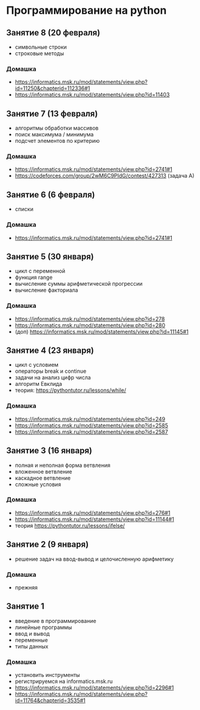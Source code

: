 # Программирование на python
## Занятие 8 (20 февраля)
+ символьные строки
+ строковые методы
### Домашка
+ https://informatics.msk.ru/mod/statements/view.php?id=11250&chapterid=112336#1
+ https://informatics.msk.ru/mod/statements/view.php?id=11403
## Занятие 7 (13 февраля)
+ алгоритмы обработки массивов
+ поиск максимума / минимума
+ подсчет элементов по критерию
### Домашка
+ https://informatics.msk.ru/mod/statements/view.php?id=2741#1
+ https://codeforces.com/group/2wM6C9PIdG/contest/427313 (задача A)
## Занятие 6 (6 февраля)
+ списки
### Домашка
+ https://informatics.msk.ru/mod/statements/view.php?id=2741#1
## Занятие 5 (30 января)
+ цикл с переменной
+ функция range
+ вычисление суммы арифметической прогрессии
+ вычисление факториала
### Домашка
+ https://informatics.msk.ru/mod/statements/view.php?id=278
+ https://informatics.msk.ru/mod/statements/view.php?id=280
+ (доп) https://informatics.msk.ru/mod/statements/view.php?id=11145#1
## Занятие 4 (23 января)
+ цикл с условием
+ операторы break и continue
+ задачи на анализ цифр числа
+ алгоритм Евклида
+ теория: https://pythontutor.ru/lessons/while/
### Домашка
+ https://informatics.msk.ru/mod/statements/view.php?id=249
+ https://informatics.msk.ru/mod/statements/view.php?id=2585
+ https://informatics.msk.ru/mod/statements/view.php?id=2587
## Занятие 3 (16 января)
+ полная и неполная форма ветвления
+ вложенное ветвление
+ каскадное ветвление
+ сложные условия

### Домашка
+ https://informatics.msk.ru/mod/statements/view.php?id=276#1
+ https://informatics.msk.ru/mod/statements/view.php?id=11144#1
+ теория https://pythontutor.ru/lessons/ifelse/

## Занятие 2 (9 января)
+ решение задач на ввод-вывод и целочисленную арифметику

### Домашка
+ прежняя

## Занятие 1
+ введение в программирование
+ линейные программы
+ ввод и вывод
+ переменные
+ типы данных

### Домашка
+ установить инструменты
+ регистрируемся на informatics.msk.ru
+ https://informatics.msk.ru/mod/statements/view.php?id=2296#1
+ https://informatics.msk.ru/mod/statements/view.php?id=11764&chapterid=3535#1